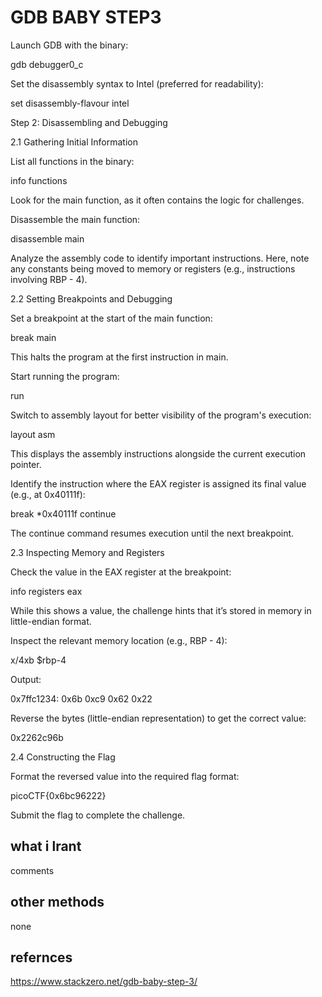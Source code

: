 # GDB BABY STEP3
Launch GDB with the binary:

gdb debugger0_c

Set the disassembly syntax to Intel (preferred for readability):

set disassembly-flavour intel

Step 2: Disassembling and Debugging

2.1 Gathering Initial Information

List all functions in the binary:

info functions

Look for the main function, as it often contains the logic for challenges.

Disassemble the main function:

disassemble main

Analyze the assembly code to identify important instructions. Here, note any constants being moved to memory or registers (e.g., instructions involving RBP - 4).

2.2 Setting Breakpoints and Debugging

Set a breakpoint at the start of the main function:

break main

This halts the program at the first instruction in main.

Start running the program:

run

Switch to assembly layout for better visibility of the program's execution:

layout asm

This displays the assembly instructions alongside the current execution pointer.

Identify the instruction where the EAX register is assigned its final value (e.g., at 0x40111f):

break *0x40111f
continue

The continue command resumes execution until the next breakpoint.

2.3 Inspecting Memory and Registers

Check the value in the EAX register at the breakpoint:

info registers eax

While this shows a value, the challenge hints that it’s stored in memory in little-endian format.

Inspect the relevant memory location (e.g., RBP - 4):

x/4xb $rbp-4

Output:

0x7ffc1234:  0x6b  0xc9  0x62  0x22

Reverse the bytes (little-endian representation) to get the correct value:

0x2262c96b

2.4 Constructing the Flag

Format the reversed value into the required flag format:

picoCTF{0x6bc96222}

Submit the flag to complete the challenge.

## what i lrant
comments
## other methods
none
## refernces
https://www.stackzero.net/gdb-baby-step-3/
